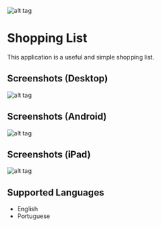 ![alt tag](https://raw.githubusercontent.com/thiagodnf/shopping-list/master/img/favicon/android-icon-72x72.png)
# Shopping List
This application is a useful and simple shopping list.

## Screenshots (Desktop)
![alt tag](https://raw.githubusercontent.com/thiagodnf/shopping-list/master/img/screenshot-desktop.png)

## Screenshots (Android)
![alt tag](https://raw.githubusercontent.com/thiagodnf/shopping-list/master/img/screenshot-android.png)

## Screenshots (iPad)
![alt tag](https://raw.githubusercontent.com/thiagodnf/shopping-list/master/img/screenshot-ipad.png)

## Supported Languages
- English
- Portuguese

